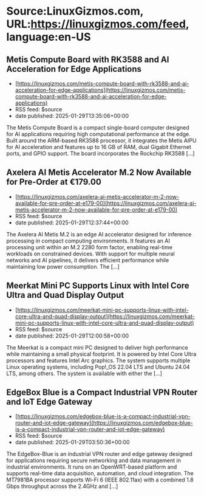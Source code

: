 # Source:LinuxGizmos.com, URL:https://linuxgizmos.com/feed, language:en-US

## Metis Compute Board with RK3588 and AI Acceleration for Edge Applications
 - [https://linuxgizmos.com/metis-compute-board-with-rk3588-and-ai-acceleration-for-edge-applications](https://linuxgizmos.com/metis-compute-board-with-rk3588-and-ai-acceleration-for-edge-applications)
 - RSS feed: $source
 - date published: 2025-01-29T13:35:06+00:00

The Metis Compute Board is a compact single-board computer designed for AI applications requiring high computational performance at the edge. Built around the ARM-based RK3588 processor, it integrates the Metis AIPU for AI acceleration and features up to 16 GB of RAM, dual Gigabit Ethernet ports, and GPIO support. The board incorporates the Rockchip RK3588 [&#8230;]

## Axelera AI Metis Accelerator M.2 Now Available for Pre-Order at €179.00
 - [https://linuxgizmos.com/axelera-ai-metis-accelerator-m-2-now-available-for-pre-order-at-e179-00](https://linuxgizmos.com/axelera-ai-metis-accelerator-m-2-now-available-for-pre-order-at-e179-00)
 - RSS feed: $source
 - date published: 2025-01-29T12:37:44+00:00

The Axelera AI Metis M.2 is an edge AI accelerator designed for inference processing in compact computing environments. It features an AI processing unit within an M.2 2280 form factor, enabling real-time workloads on constrained devices. With support for multiple neural networks and AI pipelines, it delivers efficient performance while maintaining low power consumption. The [&#8230;]

## Meerkat Mini PC Supports Linux with Intel Core Ultra and Quad Display Output
 - [https://linuxgizmos.com/meerkat-mini-pc-supports-linux-with-intel-core-ultra-and-quad-display-output](https://linuxgizmos.com/meerkat-mini-pc-supports-linux-with-intel-core-ultra-and-quad-display-output)
 - RSS feed: $source
 - date published: 2025-01-29T12:00:58+00:00

The Meerkat is a compact mini PC designed to deliver high performance while maintaining a small physical footprint. It is powered by Intel Core Ultra processors and features Intel Arc graphics. The system supports multiple Linux operating systems, including Pop!_OS 22.04 LTS and Ubuntu 24.04 LTS, among others. The system is available with either the [&#8230;]

## EdgeBox Blue is a Compact Industrial VPN Router and IoT Edge Gateway
 - [https://linuxgizmos.com/edgebox-blue-is-a-compact-industrial-vpn-router-and-iot-edge-gateway](https://linuxgizmos.com/edgebox-blue-is-a-compact-industrial-vpn-router-and-iot-edge-gateway)
 - RSS feed: $source
 - date published: 2025-01-29T03:50:36+00:00

The EdgeBox-Blue is an industrial VPN router and edge gateway designed for applications requiring secure networking and data management in industrial environments. It runs on an OpenWRT-based platform and supports real-time data acquisition, automation, and cloud integration. The MT7981BA processor supports Wi-Fi 6 (IEEE 802.11ax) with a combined 1.8 Gbps throughput across the 2.4GHz and [&#8230;]

